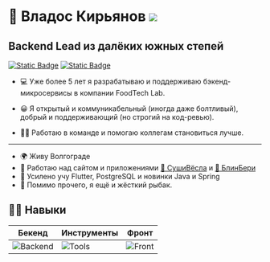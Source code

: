 🤠 Владос Кирьянов [![](https://www.codewars.com/users/vlad-nightsky/badges/micro)](https://www.codewars.com/users/vlad-nightsky)
===
Backend Lead из далёких южных степей
------------------------------------
[![Static Badge](https://img.shields.io/badge/%D1%81%D0%B2%D1%8F%D0%B7%D1%8C_%D1%81%D0%BE_%D0%BC%D0%BD%D0%BE%D0%B9-t?style=flat&logo=telegram&logoColor=26A5E4&label=vnightsky&labelColor=ffffff&color=26A5E4)](https://t.me/vnightsky) [![Static Badge](https://img.shields.io/badge/%D1%80%D0%B5%D0%B7%D1%8E%D0%BC%D0%B5-%D1%80?style=flat&logo=habr&logoColor=65A3BE&labelColor=ffffff&color=65A3BE)](https://career.habr.com/vlad-nightsky)





* 💻 Уже более 5 лет я разрабатываю и поддерживаю бэкенд-микросервисы в компании FoodTech Lab.

* 😀 Я открытый и коммуникабельный (иногда даже болтливый), добрый и поддерживающий (но строгий на код-ревью).

* 🤝🏻 Работаю в команде и помогаю коллегам становиться лучше.

----
* 🌍  Живу Волгограде
* 🚀  Работаю над сайтом и приложениями [🍣 СушиВёсла](https://xn--80addag2buct.xn--80adjkr6adm9b.xn--p1ai/) и [🥞 БлинБери](https://xn--80addag2buct.xn--90aamkcop0a.xn--p1ai/) 
* 🧠  Усилено учу Flutter, PostgreSQL и новинки Java и Spring
* 🎣 Помимо прочего, я ещё и жёсткий рыбак.

## 💪🏻 Навыки

|**Бекенд**|**Инструменты**|**Фронт**|
|-|--|--|
|![Backend](https://skillicons.dev/icons?i=java,spring,mongodb,maven,nginx,gradle,kafka,postgres,react&perline=3)|![Tools](https://skillicons.dev/icons?i=obsidian,notion,figma,docker,bitbucket,apple,git,github,idea,jenkins,linux,md,postman,vscode&perline=6)|![Front](https://skillicons.dev/icons?i=html,js,npm,wordpress,react&perline=3)|